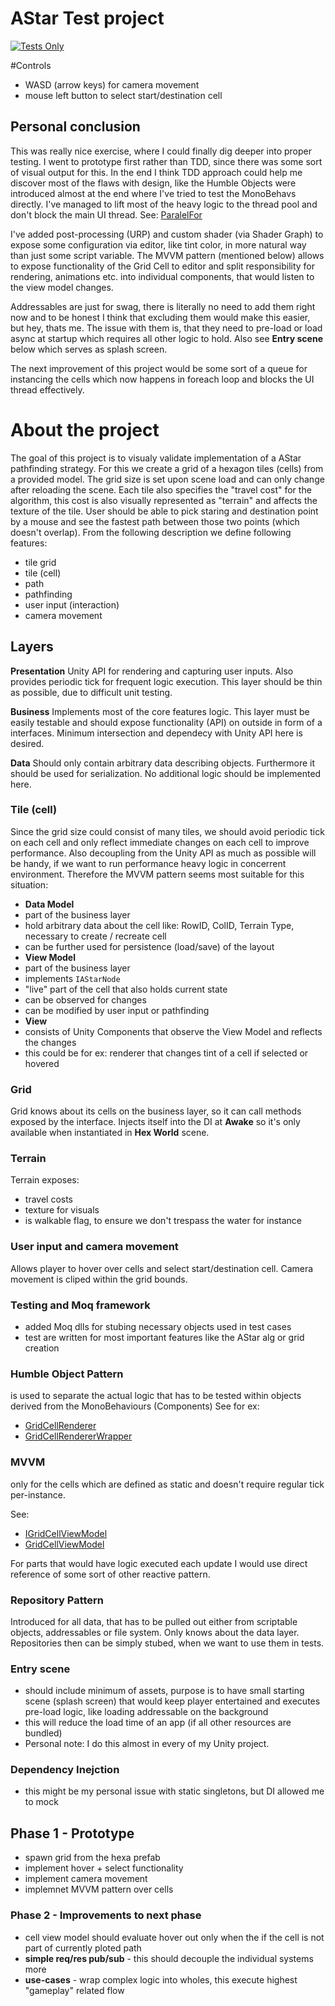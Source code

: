 # AStar Test project
[![Tests Only](https://github.com/martin-obert/a-star-test/actions/workflows/run_tests.yml/badge.svg?event=push)](https://github.com/martin-obert/a-star-test/actions/workflows/run_tests.yml)

#Controls
- WASD (arrow keys) for camera movement
- mouse left button to select start/destination cell

## Personal conclusion
This was really nice exercise, where I could finally dig deeper into proper testing. I went to prototype first rather than TDD, since there was some sort of visual output for this.
In the end I think TDD approach could help me discover most of the flaws with design, like the Humble Objects were introduced almost at the end where I've tried to test the MonoBehavs directly.
I've managed to lift most of the heavy logic to the thread pool and don't block the main UI thread. See: [ParalelFor](https://github.com/martin-obert/a-star-test/blob/35e579da3461ad2d9f75ea1712991ccbf3a377c0/AStartUnity/Assets/Scripts/Runtime/Grid/GridGenerator.cs#L21)

I've added post-processing (URP) and custom shader (via Shader Graph) to expose some configuration via editor, like tint color, in more natural way than just some script variable.
The MVVM pattern (mentioned below) allows to expose functionality of the Grid Cell to editor and split responsibility for rendering, animations etc. into individual components, that would listen to the view model changes.

Addressables are just for swag, there is literally no need to add them right now and to be honest I think that excluding them would make this easier, but hey, thats me. The issue with them is, that they need to pre-load or load async at startup which requires all other logic to hold. Also see **Entry scene** below which serves as splash screen.

The next improvement of this project would be some sort of a queue for instancing the cells which now happens in foreach loop and blocks the UI thread effectively.

# About the project

The goal of this project is to visualy validate implementation of a AStar pathfinding strategy. For this we create a grid of a hexagon tiles (cells) from a provided model. The grid size is set upon scene load and can only change after reloading the scene. Each tile also specifies the "travel cost" for the algorithm, this cost is also visually represented as "terrain" and affects the texture of the tile. User should be able to pick staring and destination point by a mouse and see the fastest path between those two points (which doesn't overlap).
From the following description we define following features:
- tile grid
- tile (cell)
- path
- pathfinding
- user input (interaction)
- camera movement


## Layers
**Presentation** Unity API for rendering and capturing user inputs. Also provides periodic tick for frequent logic execution. This layer should be thin as possible, due to difficult unit testing.

**Business** Implements most of the core features logic. This layer must be easily testable and should expose functionality (API) on outside in form of a interfaces. Minimum intersection and dependecy with Unity API here is desired.

**Data** Should only contain arbitrary data describing objects. Furthermore it should be used for serialization. No additional logic should be implemented here.

### Tile (cell)
Since the grid size could consist of many tiles, we should avoid periodic tick on each cell and only reflect immediate changes on each cell to improve performance. Also decoupling from the Unity API as much as possible will be handy, if we want to run performance heavy logic in concerrent environment.
Therefore the MVVM pattern seems most suitable for this situation:
- **Data Model**
 - part of the business layer
 - hold arbitrary data about the cell like: RowID, ColID, Terrain Type, necessary to create / recreate cell
 - can be further used for persistence (load/save) of the layout
- **View Model**
 - part of the business layer
 - implements `IAStarNode` 
 - "live" part of the cell that also holds current state
 - can be observed for changes
 - can be modified by user input or pathfinding
- **View**
 - consists of Unity Components that observe the View Model and reflects the changes
 - this could be for ex: renderer that changes tint of a cell if selected or hovered

### Grid
Grid knows about its cells on the business layer, so it can call methods exposed by the interface.
Injects itself into the DI at **Awake** so it's only available when instantiated in **Hex World** scene.

### Terrain
Terrain exposes:
- travel costs
- texture for visuals
- is walkable flag, to ensure we don't trespass the water for instance

### User input and camera movement
Allows player to hover over cells and select start/destination cell.
Camera movement is cliped within the grid bounds.

### Testing and Moq framework
- added Moq dlls for stubing necessary objects used in test cases
- test are written for most important features like the AStar alg or grid creation

### Humble Object Pattern
is used to separate the actual logic that has to be tested within objects derived from the MonoBehaviours (Components)
See for ex: 
- [GridCellRenderer](AStartUnity/Assets/Scripts/Runtime/Grid/Presenters/GridCellRenderer.cs)
- [GridCellRendererWrapper](AStartUnity/Assets/Scripts/Runtime/Grid/Presenters/GridCellRendererWrapper.cs)

### MVVM
only for the cells which are defined as static and doesn't require regular tick per-instance.

See: 
 - [IGridCellViewModel](AStartUnity/Assets/Scripts/Runtime/Grid/Data/IGridCellViewModel.cs)
 - [GridCellViewModel](AStartUnity/Assets/Scripts/Runtime/Grid/Data/GridCellViewModel.cs)

For parts that would have logic executed each update I would use direct reference of some sort of other reactive pattern.

### Repository Pattern
Introduced for all data, that has to be pulled out either from scriptable objects, addressables or file system.
Only knows about the data layer. Repositories then can be simply stubed, when we want to use them in tests.

### Entry scene
- should include minimum of assets, purpose is to have small starting scene (splash screen) that would keep player entertained and executes pre-load logic, like loading addressable on the background
- this will reduce the load time of an app (if all other resources are bundled)
- Personal note: I do this almost in every of my Unity project.

### Dependency Inejction
- this might be my personal issue with static singletons, but DI allowed me to mock 

## Phase 1 - Prototype

- spawn grid from the hexa prefab
- implement hover + select functionality
- implement camera movement
- implemnet MVVM pattern over cells

### Phase 2 - Improvements to next phase

- cell view model should evaluate hover out only when the if the cell is not part of currently ploted path
- **simple req/res pub/sub** - this should decouple the individual systems more
- **use-cases** - wrap complex logic into wholes, this execute highest "gameplay" related flow

